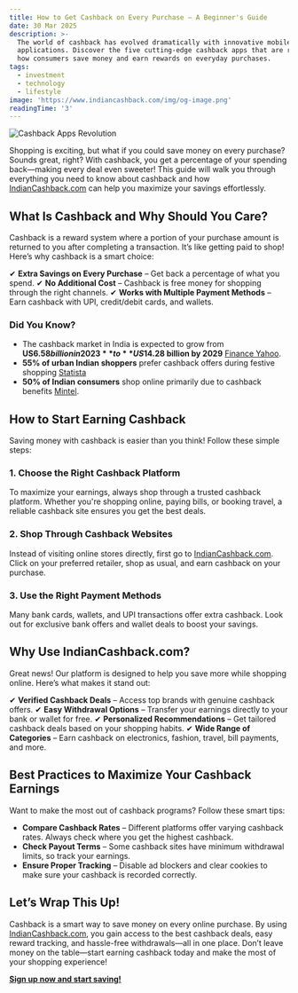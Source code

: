 ```yaml
---
title: How to Get Cashback on Every Purchase – A Beginner's Guide
date: 30 Mar 2025
description: >-
  The world of cashback has evolved dramatically with innovative mobile
  applications. Discover the five cutting-edge cashback apps that are redefining
  how consumers save money and earn rewards on everyday purchases.
tags:
  - investment
  - technology
  - lifestyle
image: 'https://www.indiancashback.com/img/og-image.png'
readingTime: '3'
---
```


![Cashback Apps Revolution](https://www.indiancashback.com/img/og-image.png)

Shopping is exciting, but what if you could save money on every purchase? Sounds great, right? With cashback, you get a percentage of your spending back—making every deal even sweeter! This guide will walk you through everything you need to know about cashback and how [IndianCashback.com](https://www.indiancashback.com) can help you maximize your savings effortlessly.

## What Is Cashback and Why Should You Care?

Cashback is a reward system where a portion of your purchase amount is returned to you after completing a transaction. It’s like getting paid to shop! Here’s why cashback is a smart choice:

✔ **Extra Savings on Every Purchase** – Get back a percentage of what you spend.
✔ **No Additional Cost** – Cashback is free money for shopping through the right channels.
✔ **Works with Multiple Payment Methods** – Earn cashback with UPI, credit/debit cards, and wallets.

### Did You Know?

- The cashback market in India is expected to grow from **US$6.58 billion in 2023** to **US$14.28 billion by 2029** [Finance Yahoo](https://finance.yahoo.com/news/india-cashback-programs-market-databook-114800898.html).
- **55% of urban Indian shoppers** prefer cashback offers during festive shopping [Statista](https://www.statista.com/statistics/1420749/india-preferred-festive-deals/)
- **50% of Indian consumers** shop online primarily due to cashback benefits [Mintel](https://www.mintel.com/press-centre/mintel-50-percent-of-indians-shop-online-for-better-deals/).

## How to Start Earning Cashback

Saving money with cashback is easier than you think! Follow these simple steps:

### 1. Choose the Right Cashback Platform

To maximize your earnings, always shop through a trusted cashback platform. Whether you're shopping online, paying bills, or booking travel, a reliable cashback site ensures you get the best deals.

### 2. Shop Through Cashback Websites

Instead of visiting online stores directly, first go to [IndianCashback.com](https://www.indiancashback.com). Click on your preferred retailer, shop as usual, and earn cashback on your purchase.

### 3. Use the Right Payment Methods

Many bank cards, wallets, and UPI transactions offer extra cashback. Look out for exclusive bank offers and wallet deals to boost your savings.

## Why Use IndianCashback.com?

Great news! Our platform is designed to help you save more while shopping online. Here’s what makes it stand out:

✔ **Verified Cashback Deals** – Access top brands with genuine cashback offers.
✔ **Easy Withdrawal Options** – Transfer your earnings directly to your bank or wallet for free.
✔ **Personalized Recommendations** – Get tailored cashback deals based on your shopping habits.
✔ **Wide Range of Categories** – Earn cashback on electronics, fashion, travel, bill payments, and more.

## Best Practices to Maximize Your Cashback Earnings

Want to make the most out of cashback programs? Follow these smart tips:

- **Compare Cashback Rates** – Different platforms offer varying cashback rates. Always check where you get the highest cashback.
- **Check Payout Terms** – Some cashback sites have minimum withdrawal limits, so track your earnings.
- **Ensure Proper Tracking** – Disable ad blockers and clear cookies to make sure your cashback is recorded correctly.

## Let’s Wrap This Up!

Cashback is a smart way to save money on every online purchase. By using [IndianCashback.com](https://www.indiancashback.com), you gain access to the best cashback deals, easy reward tracking, and hassle-free withdrawals—all in one place. Don’t leave money on the table—start earning cashback today and make the most of your shopping experience!

**[Sign up now and start saving!](https://www.indiancashback.com)**
